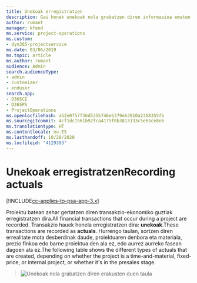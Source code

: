 ```yaml
---
title: Unekoak erregistratzen
description: Gai honek unekoak nola grabatzen diren informazioa ematen du.
author: rumant
manager: kfend
ms.service: project-operations
ms.custom:
- dyn365-projectservice
ms.date: 03/06/2019
ms.topic: article
ms.author: rumant
audience: Admin
search.audienceType:
- admin
- customizer
- enduser
search.app:
- D365CE
- D365PS
- ProjectOperations
ms.openlocfilehash: a52e0f57f36d535b746e5379eb3910a2368355fb
ms.sourcegitcommit: 4cf1dc1561b92fca4175f0b3813133c5e63ce8e6
ms.translationtype: HT
ms.contentlocale: eu-ES
ms.lasthandoff: 10/28/2020
ms.locfileid: "4129393"
---
```

# <a name="recording-actuals"></a><span data-ttu-id="835c3-103">Unekoak erregistratzen</span><span class="sxs-lookup"><span data-stu-id="835c3-103">Recording actuals</span></span> 

[!INCLUDE[cc-applies-to-psa-app-3.x](../includes/cc-applies-to-psa-app-3x.md)]

<span data-ttu-id="835c3-104">Proiektu batean zehar gertatzen diren transakzio-ekonomiko guztiak erregistratzen dira.</span><span class="sxs-lookup"><span data-stu-id="835c3-104">All financial transactions that occur during a project are recorded.</span></span> <span data-ttu-id="835c3-105">Transakzio hauek honela erregistratzen dira: **unekoak**.</span><span class="sxs-lookup"><span data-stu-id="835c3-105">These transactions are recorded as **actuals**.</span></span> <span data-ttu-id="835c3-106">Hurrengo taulan, sortzen diren errealitate mota desberdinak daude, proiektuaren denbora eta materiala, prezio finkoa edo barne proiektua den ala ez, edo aurrez aurreko fasean dagoen ala ez.</span><span class="sxs-lookup"><span data-stu-id="835c3-106">The following table shows the different types of actuals that are created, depending on whether the project is a time-and-material, fixed-price, or internal project, or whether it's in the presales stage.</span></span>

> ![Unekoak nola grabatzen diren erakusten duen taula](media/advanced-table2.png)
